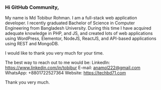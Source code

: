 ### Hi GitHub Community,
My name is Md Tobibur Rohman. I am a full-stack web application developer. I recently graduated Bachelor of Science in Computer Engineering from Bangladesh University.
During this time I have acquired adequate knowledge in PHP, and JS, and created lots of web applications using WordPress, Elementor, NodeJS, ReactJS, and API-based applications using REST and MongoDB.

I would like to thank you very much for your time. 

The best way to reach out to me would be:
LinkedIn: https://www.linkedin.com/in/tobibur
E-mail: anamol222@gmail.com
WhatsApp: +8801722527364
Website: https://techbd71.com

Thank you very much.
